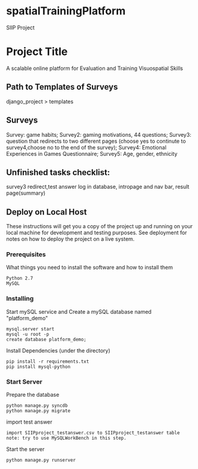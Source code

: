 # spatialTrainingPlatform
SIIP Project
# Project Title

A scalable online platform for Evaluation and Training Visuospatial Skills
## Path to Templates of Surveys
django_project > templates
## Surveys
Survey: game habits;
Survey2: gaming motivations, 44 questions;
Survey3: question that redirects to two different pages (choose yes to continute to survey4,choose no to the end of the survey);
Survey4: Emotional Experiences in Games Questionnaire;
Survey5: Age, gender, ethnicity

## Unfinished tasks checklist:
survey3 redirect,test answer log in database, intropage and nav bar, result page(summary)

## Deploy on Local Host

These instructions will get you a copy of the project up and running on your local machine for development and testing purposes. See deployment for notes on how to deploy the project on a live system.

### Prerequisites

What things you need to install the software and how to install them

```
Python 2.7
MySQL
```

### Installing

Start mySQL service and Create a mySQL database named "platform_demo"

```
mysql.server start
mysql -u root -p
create database platform_demo;
```
Install Dependencies (under the directory)
```
pip install -r requirements.txt
pip install mysql-python
```
### Start Server

Prepare the database
```
python manage.py syncdb
python manage.py migrate
```
import test answer
```
import SIIPproject_testanswer.csv to SIIPproject_testanswer table
note: try to use MySQLWorkBench in this step.
```
Start the server
```
python manage.py runserver
```
